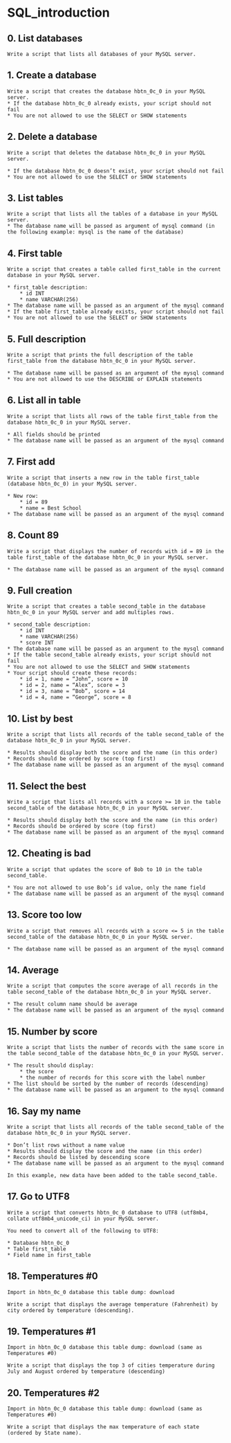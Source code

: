 # SQL_introduction

## 0. List databases
    Write a script that lists all databases of your MySQL server.
    
## 1. Create a database
    Write a script that creates the database hbtn_0c_0 in your MySQL server.
    * If the database hbtn_0c_0 already exists, your script should not fail
    * You are not allowed to use the SELECT or SHOW statements
    
## 2. Delete a database
    Write a script that deletes the database hbtn_0c_0 in your MySQL server.

    * If the database hbtn_0c_0 doesn’t exist, your script should not fail
    * You are not allowed to use the SELECT or SHOW statements
    
## 3. List tables
    Write a script that lists all the tables of a database in your MySQL server.
    * The database name will be passed as argument of mysql command (in the following example: mysql is the name of the database)
   
## 4. First table
    Write a script that creates a table called first_table in the current database in your MySQL server.

    * first_table description:
        * id INT
        * name VARCHAR(256)
    * The database name will be passed as an argument of the mysql command
    * If the table first_table already exists, your script should not fail
    * You are not allowed to use the SELECT or SHOW statements
    
## 5. Full description
    Write a script that prints the full description of the table first_table from the database hbtn_0c_0 in your MySQL server.

    * The database name will be passed as an argument of the mysql command
    * You are not allowed to use the DESCRIBE or EXPLAIN statements
    
## 6. List all in table
    Write a script that lists all rows of the table first_table from the database hbtn_0c_0 in your MySQL server.

    * All fields should be printed
    * The database name will be passed as an argument of the mysql command
    
## 7. First add
    Write a script that inserts a new row in the table first_table (database hbtn_0c_0) in your MySQL server.

    * New row:
        * id = 89
        * name = Best School
    * The database name will be passed as an argument of the mysql command
    
## 8. Count 89
    Write a script that displays the number of records with id = 89 in the table first_table of the database hbtn_0c_0 in your MySQL server.

    * The database name will be passed as an argument of the mysql command
    
## 9. Full creation
    Write a script that creates a table second_table in the database hbtn_0c_0 in your MySQL server and add multiples rows.

    * second_table description:
        * id INT
        * name VARCHAR(256)
        * score INT
    * The database name will be passed as an argument to the mysql command
    * If the table second_table already exists, your script should not fail
    * You are not allowed to use the SELECT and SHOW statements
    * Your script should create these records:
        * id = 1, name = “John”, score = 10
        * id = 2, name = “Alex”, score = 3
        * id = 3, name = “Bob”, score = 14
        * id = 4, name = “George”, score = 8
    
## 10. List by best
    Write a script that lists all records of the table second_table of the database hbtn_0c_0 in your MySQL server.

    * Results should display both the score and the name (in this order)
    * Records should be ordered by score (top first)
    * The database name will be passed as an argument of the mysql command
    
## 11. Select the best
    Write a script that lists all records with a score >= 10 in the table second_table of the database hbtn_0c_0 in your MySQL server.

    * Results should display both the score and the name (in this order)
    * Records should be ordered by score (top first)
    * The database name will be passed as an argument of the mysql command
    
## 12. Cheating is bad
    Write a script that updates the score of Bob to 10 in the table second_table.

    * You are not allowed to use Bob’s id value, only the name field
    * The database name will be passed as an argument of the mysql command
    
## 13. Score too low
    Write a script that removes all records with a score <= 5 in the table second_table of the database hbtn_0c_0 in your MySQL server.

    * The database name will be passed as an argument of the mysql command
    
## 14. Average
    Write a script that computes the score average of all records in the table second_table of the database hbtn_0c_0 in your MySQL server.

    * The result column name should be average
    * The database name will be passed as an argument of the mysql command
    
## 15. Number by score
    Write a script that lists the number of records with the same score in the table second_table of the database hbtn_0c_0 in your MySQL server.

    * The result should display:
        * the score
        * the number of records for this score with the label number
    * The list should be sorted by the number of records (descending)
    * The database name will be passed as an argument to the mysql command 
    
## 16. Say my name
    Write a script that lists all records of the table second_table of the database hbtn_0c_0 in your MySQL server.

    * Don’t list rows without a name value
    * Results should display the score and the name (in this order)
    * Records should be listed by descending score
    * The database name will be passed as an argument to the mysql command

    In this example, new data have been added to the table second_table.
## 17. Go to UTF8
    Write a script that converts hbtn_0c_0 database to UTF8 (utf8mb4, collate utf8mb4_unicode_ci) in your MySQL server.

    You need to convert all of the following to UTF8:

    * Database hbtn_0c_0
    * Table first_table
    * Field name in first_table
## 18. Temperatures #0
    Import in hbtn_0c_0 database this table dump: download

    Write a script that displays the average temperature (Fahrenheit) by city ordered by temperature (descending).
## 19. Temperatures #1
    Import in hbtn_0c_0 database this table dump: download (same as Temperatures #0)

    Write a script that displays the top 3 of cities temperature during July and August ordered by temperature (descending)
## 20. Temperatures #2
    Import in hbtn_0c_0 database this table dump: download (same as Temperatures #0)

    Write a script that displays the max temperature of each state (ordered by State name).

